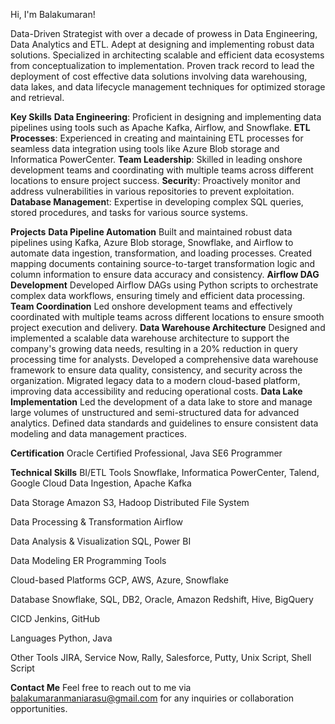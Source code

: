 Hi, I'm Balakumaran!

Data-Driven Strategist with over a decade of prowess in Data Engineering, Data Analytics and ETL. Adept at 
designing and implementing robust data solutions. Specialized in architecting scalable and efficient data 
ecosystems from conceptualization to implementation. Proven track record to lead the deployment of cost
effective data solutions involving data warehousing, data lakes, and data lifecycle management techniques for 
optimized storage and retrieval.  

**Key Skills**
**Data Engineering**: Proficient in designing and implementing data pipelines using tools such as Apache Kafka, Airflow, and Snowflake.
**ETL Processes**: Experienced in creating and maintaining ETL processes for seamless data integration using tools like Azure Blob storage and Informatica PowerCenter.
**Team Leadership**: Skilled in leading onshore development teams and coordinating with multiple teams across different locations to ensure project success.
**Securit**y: Proactively monitor and address vulnerabilities in various repositories to prevent exploitation.
**Database Managemen**t: Expertise in developing complex SQL queries, stored procedures, and tasks for various source systems.

**Projects**
**Data Pipeline Automation**
Built and maintained robust data pipelines using Kafka, Azure Blob storage, Snowflake, and Airflow to automate data ingestion, transformation, and loading processes.
Created mapping documents containing source-to-target transformation logic and column information to ensure data accuracy and consistency.
**Airflow DAG Development**
Developed Airflow DAGs using Python scripts to orchestrate complex data workflows, ensuring timely and efficient data processing.
**Team Coordination**
Led onshore development teams and effectively coordinated with multiple teams across different locations to ensure smooth project execution and delivery.
**Data Warehouse Architecture**
Designed and implemented a scalable data warehouse architecture to support the company's growing data needs, resulting in a 20% reduction in query processing time for analysts.
Developed a comprehensive data warehouse framework to ensure data quality, consistency, and security across the organization.
Migrated legacy data to a modern cloud-based platform, improving data accessibility and reducing operational costs.
**Data Lake Implementation**
Led the development of a data lake to store and manage large volumes of unstructured and semi-structured data for advanced analytics.
Defined data standards and guidelines to ensure consistent data modeling and data management practices.

**Certification**
Oracle Certified Professional, Java SE6 Programmer

**Technical Skills**
BI/ETL Tools
Snowflake, Informatica PowerCenter, Talend, Google Cloud Data Ingestion, Apache Kafka

Data Storage
Amazon S3, Hadoop Distributed File System

Data Processing & Transformation
Airflow

Data Analysis & Visualization
SQL, Power BI

Data Modeling
ER Programming Tools

Cloud-based Platforms
GCP, AWS, Azure, Snowflake

Database
Snowflake, SQL, DB2, Oracle, Amazon Redshift, Hive, BigQuery

CICD
Jenkins, GitHub

Languages
Python, Java

Other Tools
JIRA, Service Now, Rally, Salesforce, Putty, Unix Script, Shell Script

**Contact Me**
Feel free to reach out to me via balakumaranmaniarasu@gmail.com for any inquiries or collaboration opportunities.
